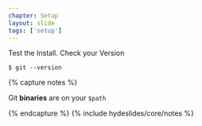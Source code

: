 ```yaml
---
chapter: Setup
layout: slide
tags: ['setup']
---
```


Test the Install. Check your Version

	$ git --version


{% capture notes %}

Git __binaries__ are on your `$path`

{% endcapture %}
{% include hydeslides/core/notes %}